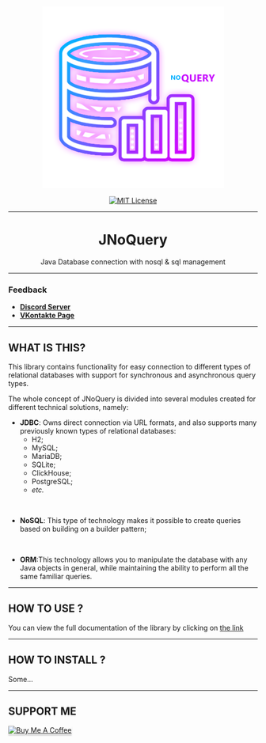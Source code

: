 <div align="center">

![logo](jnq_logo.png)

[![MIT License](https://img.shields.io/github/license/pl3xgaming/Purpur?&logo=github)](LICENSE)

---

# JNoQuery
Java Database connection with nosql &amp; sql management

---
</div>

### Feedback

+ **[Discord Server](https://discord.gg/GmT9pUy8af)**
+ **[VKontakte Page](https://vk.com/itzstonlex)**

---

## WHAT IS THIS?

This library contains functionality for easy connection
to different types of relational databases with support
for synchronous and asynchronous query types.


The whole concept of JNoQuery is divided into several
modules created for different technical solutions, namely:

* **JDBC**: Owns direct connection via URL formats, and also supports many previously known types of relational databases:
    * H2;
    * MySQL;
    * MariaDB;
    * SQLite;
    * ClickHouse;
    * PostgreSQL;
    * *etc.*

<br>

* **NoSQL**: This type of technology makes it possible to create queries based on building on a builder pattern;

<br>

* **ORM**:This technology allows you to manipulate the database with any Java objects in general, while maintaining the ability to perform all the same familiar queries.

---

## HOW TO USE ?

You can view the full documentation of the library by clicking on <a href="https://github.com/ItzStonlex/JNoQuery/wiki">the link</a>

---

## HOW TO INSTALL ?

Some...

---

## SUPPORT ME

<a href="https://www.buymeacoffee.com/itzstonlex" target="_blank"><img src="https://www.buymeacoffee.com/assets/img/custom_images/orange_img.png" alt="Buy Me A Coffee" style="height: 41px !important;width: 174px !important;box-shadow: 0px 3px 2px 0px rgba(190, 190, 190, 0.5) !important;-webkit-box-shadow: 0px 3px 2px 0px rgba(190, 190, 190, 0.5) !important;" ></a>

